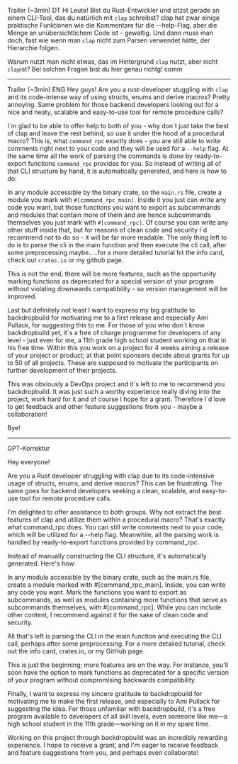 Trailer (~3min) DT
Hi Leute!
Bist du Rust-Entwickler und sitzst gerade an einem CLI-Tool, das du natürlich mit `clap` schreibst? clap hat zwar einige praktische Funktionen wie die Kommentare für die --help-Flag, aber die Menge an unübersichtlichem Code ist - gewaltig. Und dann muss man doch, fast wie wenn man `clap` nicht zum Parsen verwendet hätte, der Hierarchie folgen.

Warum nutzt man nicht etwas, das im Hintergrund `clap` nutzt, aber nicht `clap`ist?
Bei solchen Fragen bist du hier genau richtg! comm

---

Trailer (~3min) ENG
Hey guys!
Are you a rust-developer stuggling with `clap` and its code-intense way of using structs, enums and derive macros? Pretty annoying.
Same problem for those backend developers looking out for a nice and neaty, scalable and easy-to-use tool for remote procedure calls?

I´m glad to be able to offer help to both of you - why don´t just take the best of clap and leave the rest behind, so use it under the hood of a procedural macro?
This is, what `command_rpc` exactly does - you are still able to write comments right next to your code and they will be used for a `--help` flag. At the same time all the work of parsing the commands is done by ready-to-export functions `command_rpc` provides for you.
So instead of writing all of that CLI structure by hand, it is automatically generated, and here is how to do:

In any module accessible by the binary crate, so the `main.rs` file, create a module you mark with `#[command_rpc_main]`. Inside it you just can write any code you want, but those functions you want to export as subcommands and modules that contain more of them and are hence subcommands themselves you just mark with `#[command_rpc]`. Of course you can write any other stuff inside that, but for reasons of clean code and security I´d recommend not to do so - it will be far more readable.
The only thing left to do is to parse the cli in the main function and then execute the cli call, after some preprocessing maybe.. ..for a more detailed tutorial hit the info card, check out `crates.io` or my github page.

This is not the end, there will be more features, such as the opportunity marking functions as deprecated for a special version of your program without violating downwards compatibility - so version management will be improved.

Last but definitely not least I want to express my big gratitude to backdropbuild for motivating me to a first release and especially Ami Pullack, for suggesting this to me. For those of you who don´t know backdropbuild yet, it´s a free of charge programme for developers of any level - just even for me, a 11th grade high school student working on that in his free time. Within this you work on a project for 4 weeks aiming a release of your project or product; at that point sponsors decide about grants for up to 50 of all projects. These are supposed to motivate the participants on further development of their projects.

This was obviously a DevOps project and it´s left to me to recommend you backdropbuild. It was just such a worthy experience really diving into the project, work hard for it and of course I hope for a grant. Therefore I´d love to get feedback and other feature suggestions from you - maybe a collaboration!

Bye!

---

GPT-Korrektur

Hey everyone!

Are you a Rust developer struggling with clap due to its code-intensive usage of structs, enums, and derive macros? This can be frustrating. The same goes for backend developers seeking a clean, scalable, and easy-to-use tool for remote procedure calls.

I'm delighted to offer assistance to both groups. Why not extract the best features of clap and utilize them within a procedural macro? That's exactly what command_rpc does. You can still write comments next to your code, which will be utilized for a --help flag. Meanwhile, all the parsing work is handled by ready-to-export functions provided by command_rpc.

Instead of manually constructing the CLI structure, it's automatically generated. Here's how:

In any module accessible by the binary crate, such as the main.rs file, create a module marked with #[command_rpc_main]. Inside, you can write any code you want. Mark the functions you want to export as subcommands, as well as modules containing more functions that serve as subcommands themselves, with #[command_rpc]. While you can include other content, I recommend against it for the sake of clean code and security.

All that's left is parsing the CLI in the main function and executing the CLI call, perhaps after some preprocessing. For a more detailed tutorial, check out the info card, crates.io, or my GitHub page.

This is just the beginning; more features are on the way. For instance, you'll soon have the option to mark functions as deprecated for a specific version of your program without compromising backwards compatibility.

Finally, I want to express my sincere gratitude to backdropbuild for motivating me to make the first release, and especially to Ami Pullack for suggesting the idea. For those unfamiliar with backdropbuild, it's a free program available to developers of all skill levels, even someone like me—a high school student in the 11th grade—working on it in my spare time.

Working on this project through backdropbuild was an incredibly rewarding experience. I hope to receive a grant, and I'm eager to receive feedback and feature suggestions from you, and perhaps even collaborate!